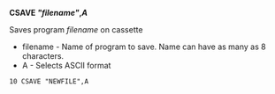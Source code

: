 **CSAVE *"filename"*,*A***

Saves program *filename* on cassette

- filename  - Name of program to save.  Name can have as many as 8 characters.
- A         - Selects ASCII format

```ecb2
10 CSAVE "NEWFILE",A
```
